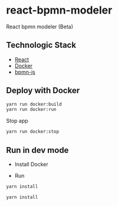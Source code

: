 # react-bpmn-modeler

React bpmn modeler (Beta)

## Technologic Stack

- [React](https://es.reactjs.org/)
- [Docker](https://docs.docker.com/)
- [bpmn-js](https://github.com/bpmn-io/bpmn-js)

## Deploy with Docker

```bash
yarn run docker:build
yarn run docker:run
```

Stop app

```bash
yarn run docker:stop
```

## Run in dev mode

- Install Docker

- Run

```bash
yarn install
```

```bash
yarn install
```
